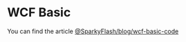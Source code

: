 # WCF Basic

You can find the article <a href="http://www.sparkyflash.com/blog/wcf-basic-code" target="_blank">@SparkyFlash/blog/wcf-basic-code</a>
